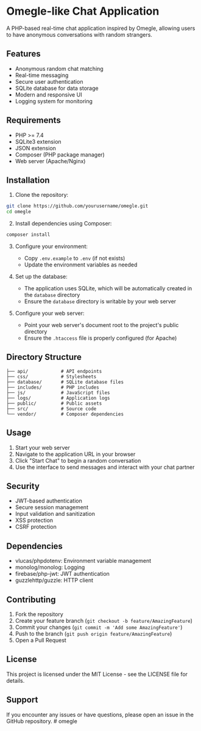 # Omegle-like Chat Application

A PHP-based real-time chat application inspired by Omegle, allowing users to have anonymous conversations with random strangers.

## Features

- Anonymous random chat matching
- Real-time messaging
- Secure user authentication
- SQLite database for data storage
- Modern and responsive UI
- Logging system for monitoring

## Requirements

- PHP >= 7.4
- SQLite3 extension
- JSON extension
- Composer (PHP package manager)
- Web server (Apache/Nginx)

## Installation

1. Clone the repository:

```bash
git clone https://github.com/yourusername/omegle.git
cd omegle
```

2. Install dependencies using Composer:

```bash
composer install
```

3. Configure your environment:

   - Copy `.env.example` to `.env` (if not exists)
   - Update the environment variables as needed

4. Set up the database:

   - The application uses SQLite, which will be automatically created in the `database` directory
   - Ensure the `database` directory is writable by your web server

5. Configure your web server:
   - Point your web server's document root to the project's public directory
   - Ensure the `.htaccess` file is properly configured (for Apache)

## Directory Structure

```
├── api/            # API endpoints
├── css/            # Stylesheets
├── database/       # SQLite database files
├── includes/       # PHP includes
├── js/             # JavaScript files
├── logs/           # Application logs
├── public/         # Public assets
├── src/            # Source code
└── vendor/         # Composer dependencies
```

## Usage

1. Start your web server
2. Navigate to the application URL in your browser
3. Click "Start Chat" to begin a random conversation
4. Use the interface to send messages and interact with your chat partner

## Security

- JWT-based authentication
- Secure session management
- Input validation and sanitization
- XSS protection
- CSRF protection

## Dependencies

- vlucas/phpdotenv: Environment variable management
- monolog/monolog: Logging
- firebase/php-jwt: JWT authentication
- guzzlehttp/guzzle: HTTP client

## Contributing

1. Fork the repository
2. Create your feature branch (`git checkout -b feature/AmazingFeature`)
3. Commit your changes (`git commit -m 'Add some AmazingFeature'`)
4. Push to the branch (`git push origin feature/AmazingFeature`)
5. Open a Pull Request

## License

This project is licensed under the MIT License - see the LICENSE file for details.

## Support

If you encounter any issues or have questions, please open an issue in the GitHub repository.
#   o m e g l e  
 